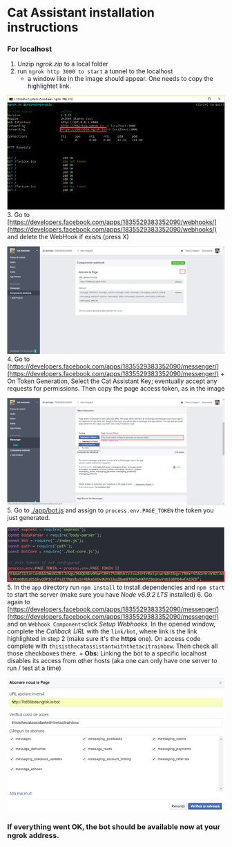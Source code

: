 # Cat Assistant installation instructions
### For localhost


1. Unzip _ngrok.zip_ to a local folder
2. run `ngrok http 3000 to start` a tunnel to the localhost
    + a window like in the image should appear. One needs to copy the highlightet link.

![](./images/ngrok_window.png)
3. Go to [https://developers.facebook.com/apps/1835529383352090/webhooks/](https://developers.facebook.com/apps/1835529383352090/webhooks/) and delete the WebHook if exists (press X)

![](./images/dev_1.png)
4. Go to [https://developers.facebook.com/apps/1835529383352090/messenger/](https://developers.facebook.com/apps/1835529383352090/messenger/)
    + On Token Generation, Select the Cat Assistant Key; eventually accept any requests for permissions. Then copy the page access token, as in the image

![](./images/dev_2.png)
5. Go to [./app/bot.js](./app/bot.js) and assign to `process.env.PAGE_TOKEN` the token you just generated.

![](./images/dev_3.png)
5. In the `app` directory run `npm install` to install dependencies and `npm start` to start the server (make sure you have _Node v6.9.2 LTS_ installed)
6. Go again to [https://developers.facebook.com/apps/1835529383352090/messenger/](https://developers.facebook.com/apps/1835529383352090/messenger/) and on `Webhook Components`click _Setup Webhooks_. In the opened window, complete the _Callback URL_ with the `link/bot`, where link is the link highlighted in step 2 (make sure it's the **https** one). On access code complete with `thisisthecatassistantwiththetacitrainbow`. Then check all those checkboxes there.
    + **Obs:** Linking the bot to a specific localhost disables its access from other hosts (aka one can only have one server to run / test at a time)

![](./images/dev_4.png)

### If everything went OK, the bot should be available now at your ngrok address.
